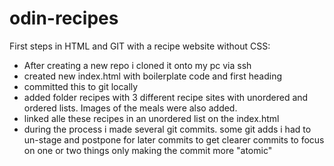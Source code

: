 # odin-recipes
First steps in HTML and GIT with a recipe website without CSS:

* After creating a new repo i cloned it onto my pc via ssh
* created new index.html with boilerplate code and first heading
* committed this to git locally
* added folder recipes with 3 different recipe sites with unordered and ordered lists. Images of the meals were also added.
* linked alle these recipes in an unordered list on the index.html
* during the process i made several git commits. some git adds i had to un-stage and postpone for later commits to get clearer commits to focus on one or two things only making the commit more "atomic"
